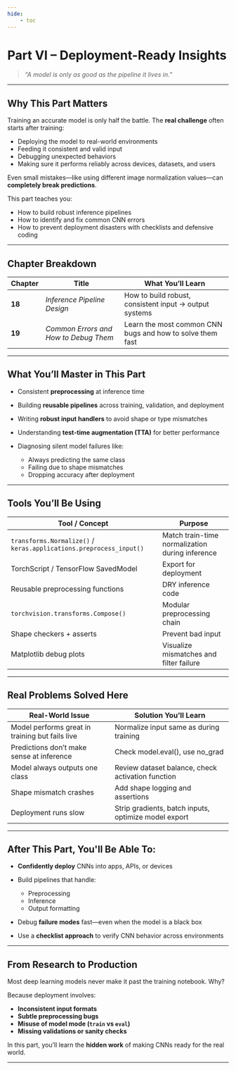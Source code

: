 ```yaml
---
hide:
    - toc
---
```


# Part VI – Deployment-Ready Insights

> *“A model is only as good as the pipeline it lives in.”*

---

## Why This Part Matters

Training an accurate model is only half the battle. The **real challenge** often starts after training:

* Deploying the model to real-world environments
* Feeding it consistent and valid input
* Debugging unexpected behaviors
* Making sure it performs reliably across devices, datasets, and users

Even small mistakes—like using different image normalization values—can **completely break predictions**.

This part teaches you:

* How to build robust inference pipelines
* How to identify and fix common CNN errors
* How to prevent deployment disasters with checklists and defensive coding

---

## Chapter Breakdown

| Chapter | Title                                 | What You’ll Learn                                         |
| ------- | ------------------------------------- | --------------------------------------------------------- |
| **18**  | *Inference Pipeline Design*           | How to build robust, consistent input → output systems    |
| **19**  | *Common Errors and How to Debug Them* | Learn the most common CNN bugs and how to solve them fast |

---

## What You’ll Master in This Part

* Consistent **preprocessing** at inference time
* Building **reusable pipelines** across training, validation, and deployment
* Writing **robust input handlers** to avoid shape or type mismatches
* Understanding **test-time augmentation (TTA)** for better performance
* Diagnosing silent model failures like:

  * Always predicting the same class
  * Failing due to shape mismatches
  * Dropping accuracy after deployment

---

## Tools You’ll Be Using

| Tool / Concept                                                     | Purpose                                         |
| ------------------------------------------------------------------ | ----------------------------------------------- |
| `transforms.Normalize()` / `keras.applications.preprocess_input()` | Match train-time normalization during inference |
| TorchScript / TensorFlow SavedModel                                | Export for deployment                           |
| Reusable preprocessing functions                                   | DRY inference code                              |
| `torchvision.transforms.Compose()`                                 | Modular preprocessing chain                     |
| Shape checkers + asserts                                           | Prevent bad input                               |
| Matplotlib debug plots                                             | Visualize mismatches and filter failure         |

---

## Real Problems Solved Here

| Real-World Issue                                | Solution You’ll Learn                                |
| ----------------------------------------------- | ---------------------------------------------------- |
| Model performs great in training but fails live | Normalize input same as during training              |
| Predictions don’t make sense at inference       | Check model.eval(), use no\_grad                     |
| Model always outputs one class                  | Review dataset balance, check activation function    |
| Shape mismatch crashes                          | Add shape logging and assertions                     |
| Deployment runs slow                            | Strip gradients, batch inputs, optimize model export |

---

## After This Part, You'll Be Able To:

* **Confidently deploy** CNNs into apps, APIs, or devices
* Build pipelines that handle:

  * Preprocessing
  * Inference
  * Output formatting
* Debug **failure modes** fast—even when the model is a black box
* Use a **checklist approach** to verify CNN behavior across environments

---

## From Research to Production

Most deep learning models never make it past the training notebook. Why?

Because deployment involves:

* **Inconsistent input formats**
* **Subtle preprocessing bugs**
* **Misuse of model mode (`train` vs `eval`)**
* **Missing validations or sanity checks**

In this part, you’ll learn the **hidden work** of making CNNs ready for the real world.

---

